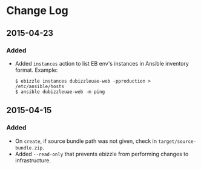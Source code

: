 # Change Log

## 2015-04-23
### Added
- Added `instances` action to list EB env's instances in Ansible inventory format. Example:
  ```
  $ ebizzle instances dubizzleuae-web -pproduction > /etc/ansible/hosts
  $ ansible dubizzleuae-web -m ping
  ```

## 2015-04-15
### Added
- On `create`, if source bundle path was not given, check in `target/source-bundle.zip`.
- Added `--read-only` that prevents ebizzle from performing changes to infrastructure.
